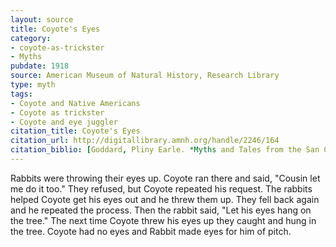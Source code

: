 ```yaml
---
layout: source
title: Coyote's Eyes
category: 
- coyote-as-trickster 
- Myths
pubdate: 1918
source: American Museum of Natural History, Research Library
type: myth
tags:
- Coyote and Native Americans
- Coyote as trickster
- Coyote and eye juggler 
citation_title: Coyote's Eyes
citation_url: http://digitallibrary.amnh.org/handle/2246/164
citation_biblio: [Goddard, Pliny Earle. *Myths and Tales from the San Carlos Apache. Anthropological Papers of the American Museum of Natural History.* 1918.
---
```


Rabbits were throwing their eyes up. Coyote ran there and said, "Cousin let me do it too." They refused, but Coyote repeated his request. The rabbits helped Coyote get his eyes out and he threw them up. They fell back again and he repeated the process. Then the rabbit said, "Let his eyes hang on the tree." The next time Coyote threw his eyes up they caught and hung in the tree. Coyote had no eyes and Rabbit made eyes for him of pitch.
